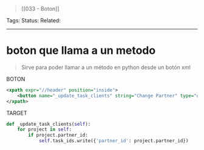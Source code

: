 > [[033 - Boton]]

Tags: 
Status: 
Related: 

___

# boton que llama a un metodo

> Sirve para poder llamar a un método en python desde un botón xml

BOTON
```xml
<xpath expr="//header" position="inside">  
    <button name="_update_task_clients" string="Change Partner" type="object" class="btn-primary"/>  
</xpath>
```

TARGET
```python
def _update_task_clients(self):  
    for project in self:  
        if project.partner_id:  
            self.task_ids.write({'partner_id': project.partner_id})
```